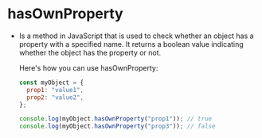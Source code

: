 # hasOwnProperty

- Is a method in JavaScript that is used to check whether an object has a property with a specified name. It returns a boolean value indicating whether the object has the property or not.

  Here's how you can use hasOwnProperty:

  ```javascript
  const myObject = {
    prop1: "value1",
    prop2: "value2",
  };

  console.log(myObject.hasOwnProperty("prop1")); // true
  console.log(myObject.hasOwnProperty("prop3")); // false
  ```
